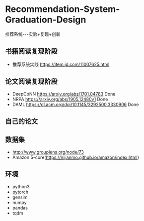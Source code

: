 # Recommendation-System-Graduation-Design
推荐系统---实验+复现+创新
## 书籍阅读复现阶段
+ 推荐系统实践 https://item.jd.com/11007625.html

## 论文阅读复现阶段
+ DeepCoNN https://arxiv.org/abs/1701.04783 Done
+ NRPA https://arxiv.org/abs/1905.12480v1 Done
+ DAML https://dl.acm.org/doi/10.1145/3292500.3330906 Done

## 自己的论文

## 数据集
+ http://www.grouplens.org/node/73
+ Amazon 5-core(https://nijianmo.github.io/amazon/index.html)

## 环境
+ python3
+ pytorch
+ gensim
+ numpy
+ pandas
+ tqdm